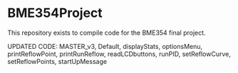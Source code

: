 BME354Project
=============
This repository exists to compile code for the BME354 final project.

UPDATED CODE:
MASTER_v3, Default, displayStats, optionsMenu,
printReflowPoint, printRunReflow, readLCDbuttons, runPID, setReflowCurve,
setReflowPoints, startUpMessage
